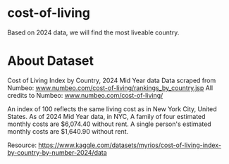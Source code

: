 # cost-of-living
Based on 2024 data, we will find the most liveable country.

# About Dataset
Cost of Living Index by Country, 2024 Mid Year data
Data scraped from Numbeo: www.numbeo.com/cost-of-living/rankings_by_country.jsp
All credits to Numbeo: www.numbeo.com/cost-of-living/

An index of 100 reflects the same living cost as in New York City, United States.
As of 2024 Mid Year data, in NYC,
A family of four estimated monthly costs are $6,074.40 without rent.
A single person's estimated monthly costs are $1,640.90 without rent.

Resource: https://www.kaggle.com/datasets/myrios/cost-of-living-index-by-country-by-number-2024/data
